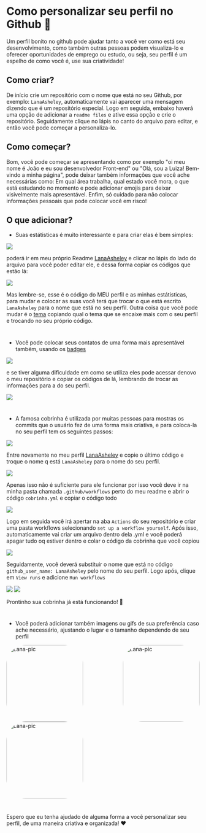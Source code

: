 # Como personalizar seu perfil no Github 📑

Um perfil bonito no github pode ajudar tanto a você ver como está seu desenvolvimento, como também outras pessoas podem visualiza-lo e oferecer oportunidades de emprego ou estudo, ou seja, seu perfil é um espelho de como você é, use sua criatividade!

## Como criar?

De início crie um repositório com o nome que está no seu Github, por exemplo: `LanaAsheley`, automaticamente vai aparecer uma mensagem dizendo que é um repositório especial. Logo em seguida, embaixo haverá uma opção de adicionar a `readme files` e ative essa opção e crie o repositório. Seguidamente clique no lápis no canto do arquivo para editar, e então você pode começar a personaliza-lo. 

## Como começar?

Bom, você pode começar se apresentando como por exemplo "oi meu nome é João e eu sou desenvolvedor Front-end" ou "Olá, sou a Luiza! Bem-vindo a minha página", pode deixar também informações que você ache necessárias como: Em qual área trabalha, qual estado você mora, o que está estudando no momento e pode adicionar emojis para deixar visivelmente mais apresentável. Enfim, só cuidado para não colocar informações pessoais que pode colocar você em risco!

## O que adicionar?

* Suas estátisticas é muito interessante e para criar elas é bem simples:

<img src=https://cdn.discordapp.com/attachments/934990728373886996/986728190783393792/unknown.png>

poderá ir em meu próprio Readme [LanaAsheley](https://github.com/LanaAsheley/LanaAsheley/blob/main/README.md) e clicar no lápis do lado do arquivo para você poder editar ele, e dessa forma copiar os códigos que estão lá:

<img src=https://cdn.discordapp.com/attachments/934990728373886996/986709660667084880/unknown.png>

 Mas lembre-se, esse é o código do MEU perfil e as minhas estátisticas, para mudar e colocar as suas você terá que trocar o que está escrito `LanaAsheley` para o nome que está no seu perfil. Outra coisa que você pode mudar é o [tema](https://github.com/anuraghazra/github-readme-stats/blob/master/themes/README.md) copiando qual o tema que se encaixe mais com o seu perfil e trocando no seu próprio código. 

#

* Você pode colocar seus contatos de uma forma mais apresentável também, usando os [badges](https://dev.to/envoy_/150-badges-for-github-pnk) 

<img src=https://cdn.discordapp.com/attachments/934990728373886996/986731451347267655/unknown.png>

e se tiver alguma dificuldade em como se utiliza eles pode acessar denovo o meu repositório e copiar os códigos de lá, lembrando de trocar as informações para a do seu perfil.

<img src=https://cdn.discordapp.com/attachments/934990728373886996/986714703894024262/unknown.png>

#

* A famosa cobrinha é utilizada por muitas pessoas para mostras os commits que o usuário fez de uma forma mais criativa, e para coloca-la no seu perfil tem os seguintes passos:

<img src=https://cdn.discordapp.com/attachments/934990728373886996/986728641046142996/unknown.png>  

 Entre novamente no meu perfil [LanaAsheley](https://github.com/LanaAsheley/LanaAsheley/blob/main/README.md) e copie o último código e troque o nome q está `LanaAsheley` para o nome do seu perfil.

<img src=https://media.discordapp.net/attachments/934990728373886996/986720628822388736/unknown.png>

Apenas isso não é suficiente para ele funcionar por isso você deve ir na minha pasta chamada `.github/workflows` perto do meu readme e abrir o código `cobrinha.yml` e copiar o código todo 


<img src=https://cdn.discordapp.com/attachments/934990728373886996/986719287173591150/unknown.png>

Logo em seguida você irá apertar na aba `Actions` do seu repositório e criar uma pasta workflows selecionando `set up a workflow yourself`. Após isso, automaticamente vai criar um arquivo dentro dela .yml e você poderá apagar tudo oq estiver dentro e colar o código da cobrinha que você copiou

<img src=https://cdn.discordapp.com/attachments/934990728373886996/986722862025044048/unknown.png>

Seguidamente, você deverá substituir o nome que está no código ` github_user_name: LanaAsheley` pelo nome do seu perfil. Logo após, clique em `View runs` e adicione `Run workflows`

<img src=https://cdn.discordapp.com/attachments/934990728373886996/986724891246092359/unknown.png>

<img src=https://cdn.discordapp.com/attachments/934990728373886996/986726463376068618/unknown.png>

Prontinho sua cobrinha já está funcionando! 🐍

#

* Você poderá adicionar também imagens ou gifs de sua preferência caso ache necessário, ajustando o lugar e o tamanho dependendo de seu perfil

<div>
    <img align="left" alt="Lana-pic" height="200" style="border-radius:50px;" 
   src=https://cdn.discordapp.com/attachments/953748242292699174/978020906049871942/83540b2757a6787beb8157b6868c468e.gif
</div>

<div>
    <img align="right" alt="Lana-pic" height="200" style="border-radius:50px;" 
   src=https://cdn.discordapp.com/attachments/934990728373886996/981622341731770419/download20220603151219.png
</div>

<div>
    <img align="center" alt="Lana-pic" height="200" style="border-radius:50px;" 
   src=https://cdn.discordapp.com/attachments/953748242292699174/954252399403491428/igor-freitas-mesa.gif
</div>

#

Espero que eu tenha ajudado de alguma forma a você personalizar seu perfil, de uma maneira criativa e organizada!
❤️